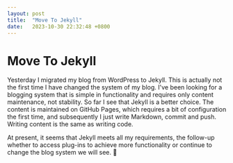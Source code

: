 ```yaml
---
layout: post
title:  "Move To Jekyll"
date:   2023-10-30 22:32:48 +0800
---
```


# Move To Jekyll

Yesterday I migrated my blog from WordPress to Jekyll. This is actually not the first time I have changed the system of my blog. I've been looking for a blogging system that is simple in functionality and requires only content maintenance, not stability. So far I see that Jekyll is a better choice. The content is maintained on GitHub Pages, which requires a bit of configuration the first time, and subsequently I just write Markdown, commit and push. Writing content is the same as writing code.

At present, it seems that Jekyll meets all my requirements, the follow-up whether to access plug-ins to achieve more functionality or continue to change the blog system we will see. 🤔️

